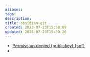 ```yaml
---
aliases: 
tags: 
description:
title: obsidian-git
created: 2023-07-23T15:58:09
updated: 2023-07-23T15:59:26
---
```

- [Permission denied (publickey) {sof}](https://github.com/denolehov/obsidian-git/issues/42)
- 
